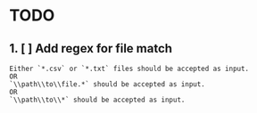 # TODO

## 1. [ ] Add regex for file match

    Either `*.csv` or `*.txt` files should be accepted as input.
    OR
    `\\path\\to\\file.*` should be accepted as input.
    OR
    `\\path\\to\\*` should be accepted as input.